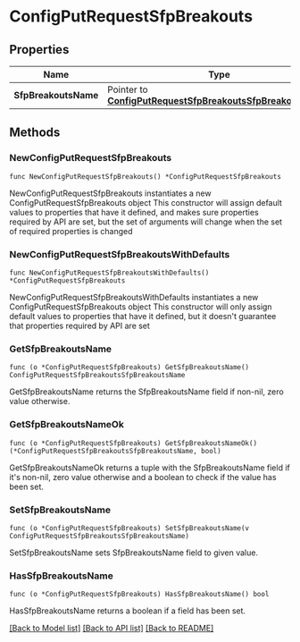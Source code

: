 # ConfigPutRequestSfpBreakouts

## Properties

Name | Type | Description | Notes
------------ | ------------- | ------------- | -------------
**SfpBreakoutsName** | Pointer to [**ConfigPutRequestSfpBreakoutsSfpBreakoutsName**](ConfigPutRequestSfpBreakoutsSfpBreakoutsName.md) |  | [optional] 

## Methods

### NewConfigPutRequestSfpBreakouts

`func NewConfigPutRequestSfpBreakouts() *ConfigPutRequestSfpBreakouts`

NewConfigPutRequestSfpBreakouts instantiates a new ConfigPutRequestSfpBreakouts object
This constructor will assign default values to properties that have it defined,
and makes sure properties required by API are set, but the set of arguments
will change when the set of required properties is changed

### NewConfigPutRequestSfpBreakoutsWithDefaults

`func NewConfigPutRequestSfpBreakoutsWithDefaults() *ConfigPutRequestSfpBreakouts`

NewConfigPutRequestSfpBreakoutsWithDefaults instantiates a new ConfigPutRequestSfpBreakouts object
This constructor will only assign default values to properties that have it defined,
but it doesn't guarantee that properties required by API are set

### GetSfpBreakoutsName

`func (o *ConfigPutRequestSfpBreakouts) GetSfpBreakoutsName() ConfigPutRequestSfpBreakoutsSfpBreakoutsName`

GetSfpBreakoutsName returns the SfpBreakoutsName field if non-nil, zero value otherwise.

### GetSfpBreakoutsNameOk

`func (o *ConfigPutRequestSfpBreakouts) GetSfpBreakoutsNameOk() (*ConfigPutRequestSfpBreakoutsSfpBreakoutsName, bool)`

GetSfpBreakoutsNameOk returns a tuple with the SfpBreakoutsName field if it's non-nil, zero value otherwise
and a boolean to check if the value has been set.

### SetSfpBreakoutsName

`func (o *ConfigPutRequestSfpBreakouts) SetSfpBreakoutsName(v ConfigPutRequestSfpBreakoutsSfpBreakoutsName)`

SetSfpBreakoutsName sets SfpBreakoutsName field to given value.

### HasSfpBreakoutsName

`func (o *ConfigPutRequestSfpBreakouts) HasSfpBreakoutsName() bool`

HasSfpBreakoutsName returns a boolean if a field has been set.


[[Back to Model list]](../README.md#documentation-for-models) [[Back to API list]](../README.md#documentation-for-api-endpoints) [[Back to README]](../README.md)



